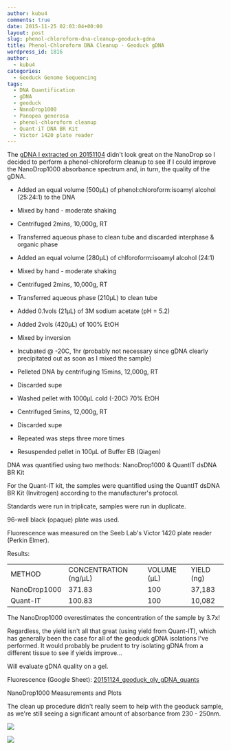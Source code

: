 ```yaml
---
author: kubu4
comments: true
date: 2015-11-25 02:03:04+00:00
layout: post
slug: phenol-chloroform-dna-cleanup-geoduck-gdna
title: Phenol-Chloroform DNA Cleanup - Geoduck gDNA
wordpress_id: 1816
author:
  - kubu4
categories:
  - Geoduck Genome Sequencing
tags:
  - DNA Quantification
  - gDNA
  - geoduck
  - NanoDrop1000
  - Panopea generosa
  - phenol-chloroform cleanup
  - Quant-iT DNA BR Kit
  - Victor 1420 plate reader
---
```


The [gDNA I extracted on 20151104](2015/11/04/dna-quantification-quality-assessment-geoduck-oly-gdna.html) didn't look great on the NanoDrop so I decided to perform a phenol-chloroform cleanup to see if I could improve the NanoDrop1000 absorbance spectrum and, in turn, the quality of the gDNA.




    
  * Added an equal volume (500μL) of phenol:chloroform:isoamyl alcohol (25:24:1) to the DNA

    
  * Mixed by hand - moderate shaking

    
  * Centrifuged 2mins, 10,000g, RT

    
  * Transferred aqueous phase to clean tube and discarded interphase & organic phase

    
  * Added an equal volume (280μL) of chlforoform:isoamyl alcohol (24:1)

    
  * Mixed by hand - moderate shaking

    
  * Centrifuged 2mins, 10,000g, RT

    
  * Transferred aqueous phase (210μL) to clean tube

    
  * Added 0.1vols (21μL) of 3M sodium acetate (pH = 5.2)

    
  * Added 2vols (420μL) of 100% EtOH

    
  * Mixed by inversion

    
  * Incubated @ -20C, 1hr (probably not necessary since gDNA clearly precipitated out as soon as I mixed the sample)

    
  * Pelleted DNA by centrifuging 15mins, 12,000g, RT

    
  * Discarded supe

    
  * Washed pellet with 1000μL cold (-20C) 70% EtOH

    
  * Centrifuged 5mins, 12,000g, RT

    
  * Discarded supe

    
  * Repeated was steps three more times

    
  * Resuspended pellet in 100μL of Buffer EB (Qiagen)



DNA was quantified using two methods: NanoDrop1000 & QuantIT dsDNA BR Kit

For the Quant-IT kit, the samples were quantified using the QuantIT dsDNA BR Kit (Invitrogen) according to the manufacturer's protocol.

Standards were run in triplicate, samples were run in duplicate.

96-well black (opaque) plate was used.

Fluorescence was measured on the Seeb Lab's Victor 1420 plate reader (Perkin Elmer).

Results:

<table >
<tbody >
<tr >

<td >METHOD
</td>

<td >CONCENTRATION (ng/μL)
</td>

<td >VOLUME (μL)
</td>

<td >YIELD (ng)
</td>
</tr>
<tr >

<td >NanoDrop1000
</td>

<td >371.83
</td>

<td >100
</td>

<td >37,183
</td>
</tr>
<tr >

<td >Quant-IT
</td>

<td >100.83
</td>

<td >100
</td>

<td >10,082
</td>
</tr>
</tbody>
</table>



The NanoDrop1000 overestimates the concentration of the sample by 3.7x!

Regardless, the yield isn't all that great (using yield from Quant-IT), which has generally been the case for all of the geoduck gDNA isolations I've performed. It would probably be prudent to try isolating gDNA from a different tissue to see if yields improve...

Will evaluate gDNA quality on a gel.

Fluorescence (Google Sheet): [20151124_geoduck_oly_gDNA_quants](https://docs.google.com/spreadsheets/d/167If9r5fDNJb6xenUo-bKy52794_O1LgN1twKAOmElw/edit?usp=sharing)



NanoDrop1000 Measurements and Plots

The clean up procedure didn't really seem to help with the geoduck sample, as we're still seeing a significant amount of absorbance from 230 - 250nm.

[![](http://eagle.fish.washington.edu/Arabidopsis/20151124_gDNA_geoduck_oly_ODs.JPG)](http://eagle.fish.washington.edu/Arabidopsis/20151124_gDNA_geoduck_oly_ODs.JPG)

[![](http://eagle.fish.washington.edu/Arabidopsis/20151124_gDNA_geoduck_oly_plots.JPG)](http://eagle.fish.washington.edu/Arabidopsis/20151124_gDNA_geoduck_oly_plots.JPG)
